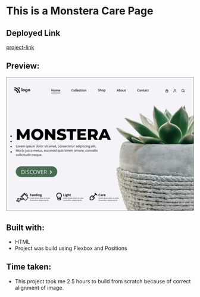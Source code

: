 
# This is a Monstera Care Page

## Deployed Link

[project-link](https://phani-sai-project-06.netlify.app/)

## Preview:

![Desktop view](./6.png)

## Built with:

- HTML
- Project was build using Flexbox and Positions


## Time taken:

- This project took me 2.5 hours to build from scratch because of correct alignment of image.



